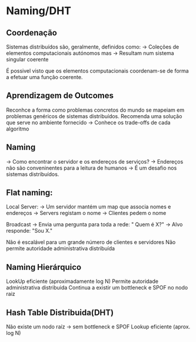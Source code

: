 # Naming/DHT

## Coordenação

  Sistemas distribuídos são, geralmente, definidos como:
    -> Coleções de elementos computacionais autónomos
    mas
    -> Resultam num sistema singular coerente
    
  É possivel visto que os elementos computacionais coordenam-se de forma a efetuar uma função coerente.
  
## Aprendizagem de Outcomes
  Reconhce a forma como problemas concretos do mundo se mapeiam em problemas genéricos de sistemas distribuídos.
  Recomenda uma solução que serve no ambiente fornecido
    -> Conhece os trade-offs de cada algoritmo
    
 ## Naming
  -> Como encontrar o servidor e os endereços de serviços?
  -> Endereços não são conveninentes para a leitura de humanos
  -> É um desafio nos sistemas distribuídos.
  
## Flat naming:
  Local Server:
    -> Um servidor mantém um map que associa nomes e endereços
    -> Servers registam o nome
    -> Clientes pedem o nome
  
  Broadcast
    -> Envia uma pergunta para toda a rede: " Quem é X?"
    -> Alvo responde: "Sou X."
    
   Não é escalável para um grande número de clientes e servidores
   Não permite autoridade administrativa distribuída
   
## Naming Hierárquico
  LookUp eficiente (aproximadamente log N)
  Permite autoridade administrativa distribuida
  Continua a existir um bottleneck e SPOF no nodo raiz
  
## Hash Table Distribuida(DHT)
  Não existe um nodo raíz
    -> sem bottleneck e SPOF
  Lookup eficiente (aprox. log N)
  
